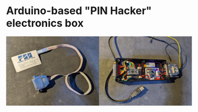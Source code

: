 # Arduino-based "PIN Hacker" electronics box

<p float="left">
 <img src="/docs/graphics/images/credit-card-interface.jpeg" width="50%"><img src="/docs/graphics/images/electronics-box.jpeg" width="50%">
</p>

 
